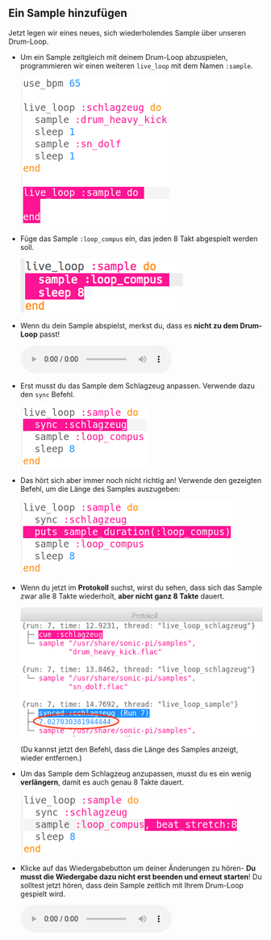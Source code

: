 ## Ein Sample hinzufügen

Jetzt legen wir eines neues, sich wiederholendes Sample über unseren Drum-Loop.

+ Um ein Sample zeitgleich mit deinem Drum-Loop abzuspielen, programmieren wir einen weiteren `live_loop` mit dem Namen `:sample`.
    
    ![Screenshot](images/dj-sample-loop.png)

+ Füge das Sample `:loop_compus` ein, das jeden 8 Takt abgespielt werden soll.
    
    ![Screenshot](images/dj-sample-bug.png)

+ Wenn du dein Sample abspielst, merkst du, dass es **nicht zu dem Drum-Loop** passt!
    
    <div id="audio-preview" class="pdf-hidden">
      <audio controls preload> <source src="resources/beat-bug.mp3" type="audio/mpeg"> Dein Browser unterstützt das <code>Audio-</code> Element nicht. </audio>
    </div>
+ Erst musst du das Sample dem Schlagzeug anpassen. Verwende dazu den `sync` Befehl.
    
    ![Screenshot](images/dj-sample-sync.png)

+ Das hört sich aber immer noch nicht richtig an! Verwende den gezeigten Befehl, um die Länge des Samples auszugeben:
    
    ![Screenshot](images/dj-sample-duration.png)

+ Wenn du jetzt im **Protokoll** suchst, wirst du sehen, dass sich das Sample zwar alle 8 Takte wiederholt, **aber nicht ganz 8 Takte** dauert.
    
    ![Screenshot](images/dj-sample-log.png)
    
    (Du kannst jetzt den Befehl, dass die Länge des Samples anzeigt, wieder entfernen.)

+ Um das Sample dem Schlagzeug anzupassen, musst du es ein wenig **verlängern**, damit es auch genau 8 Takte dauert.
    
    ![Screenshot](images/dj-sample-stretch.png)

+ Klicke auf das Wiedergabebutton um deiner Änderungen zu hören- **Du musst die Wiedergabe dazu nicht erst beenden und erneut starten**! Du solltest jetzt hören, dass dein Sample zeitlich mit Ihrem Drum-Loop gespielt wird.
    
    <div id="audio-preview" class="pdf-hidden">
      <audio controls preload> <source src="resources/beat-fixed.mp3" type="audio/mpeg"> Ihr Browser unterstützt das <code>Audio-</code> Element nicht. </audio>
    </div>